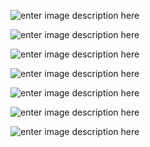 
![enter image description here](https://www.salika.co/wp-content/uploads/2019/02/dry-port-thai.jpg)

![enter image description here](https://lloydslist.maritimeintelligence.informa.com/-/media/informa/maritime/legacy-images/2016/august/bangkokportpat.jpg)

![enter image description here](https://www.salika.co/wp-content/uploads/2020/02/expropriation-of-land-to-build-a-high-speed-train-connecting-3-airports-0-1068x561.jpg)

![enter image description here](https://www.thairath.co.th/media/dFQROr7oWzulq5FZXCF8q3RVnPYg0yhj1GyXtMIrDRQyhVCGFC5h4x34PehtT40Trrn.webp)

![enter image description here](https://miro.medium.com/max/1000/1*T8nEBhjCOHI6bo9qP36l1g.jpeg)

![enter image description here](https://file4.batdongsan.com.vn/2019/06/24/akCJKkFO/20190624160214-0be7.jpg)

![enter image description here](https://connextconcept.files.wordpress.com/2019/10/logistics-1.jpg)




<!--stackedit_data:
eyJoaXN0b3J5IjpbLTgyNTYzNTM4NiwtNTAzNDQ1NDE1LDExND
QxMTYyNDhdfQ==
-->